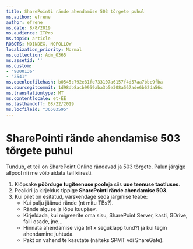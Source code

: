 ```yaml
---
title: SharePointi rände ahendamise 503 tõrgete puhul
ms.author: efrene
author: efrene
ms.date: 8/8/2019
ms.audience: ITPro
ms.topic: article
ROBOTS: NOINDEX, NOFOLLOW
localization_priority: Normal
ms.collection: Adm_O365
ms.assetid: ''
ms.custom:
- "9000136"
- "2541"
ms.openlocfilehash: b0545c792e81fe733107a6157f4d57aa7bbc9fba
ms.sourcegitcommit: 1d98db8acb9959aba3b5e308a567ade6b62da56c
ms.translationtype: MT
ms.contentlocale: et-EE
ms.lasthandoff: 08/22/2019
ms.locfileid: "36503595"
---
```

# <a name="sharepoint-migration-throttling-with-503-errors"></a>SharePointi rände ahendamise 503 tõrgete puhul

Tundub, et teil on SharePoint Online rändavad ja 503 tõrgete. Palun järgige allpool nii me võib aidata teil kiiresti. 

1. Klõpsake **pöörduge tugiteenuse poole**ja siis **uue teenuse taotluses**.
2. Pealkiri ja kirjeldus tippige **SharePointi rände ahendamise 503**.
3. Kui pilet on esitatud, värskendage seda järgmise teabe:
    - Kui palju jäänud rände (nt mitu TBs?).
    - Rände alguse ja lõpu kuupäev.
    - Kirjeldada, kui migreerite oma sisu, SharePoint Server, kasti, GDrive, faili osade, jne...
    - Hinnata ahendamise viga (nt x seguklapp tund?) ja kui tegin ahendamine juhtuda.
    - Pakt on vahend te kasutate (näiteks SPMT või ShareGate).


